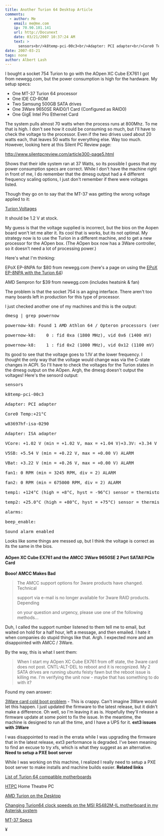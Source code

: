 ```yaml
---
title: Another Turion 64 Desktop Article
comments:
  - author: Me
    email: me@me.com
    ip: 70.90.101.141
    url: http://Docunext
    date: 03/21/2007 10:37:24 AM
    text: >
      sensors<br/>k8temp-pci-00c3<br/>Adapter: PCI adapter<br/>Core0 Temp:<br/>             +21°C<br/><br/>w83697hf-isa-0290<br/>Adapter: ISA adapter<br/>VCore:     +1.02 V  (min =  +1.02 V, max =  +1.04 V)<br/>+3.3V:     +3.34 V  (min =  +0.00 V, max =  +2.05 V)       ALARM<br/>+5V:       +4.95 V  (min =  +0.22 V, max =  +3.49 V)       ALARM<br/>+12V:     +12.10 V  (min =  +0.97 V, max =  +7.78 V)       ALARM<br/>-12V:     -11.95 V  (min = -14.91 V, max = -11.87 V)<br/>-5V:       +4.90 V  (min =  -7.31 V, max =  +2.74 V)       ALARM<br/>V5SB:      +5.54 V  (min =  +0.22 V, max =  +0.00 V)       ALARM<br/>VBat:      +3.22 V  (min =  +0.26 V, max =  +0.00 V)       ALARM<br/>fan1:        0 RPM  (min = 3245 RPM, div = 2)              ALARM<br/>fan2:        0 RPM  (min = 675000 RPM, div = 2)              ALARM<br/>temp1:      +124°C  (high =    +8°C, hyst =   -96°C)   sensor = thermistor   ALARM<br/>temp2:     +25.0°C  (high =   +80°C, hyst =   +75°C)   sensor = thermistor           (beep)<br/>alarms:<br/>beep_enable:<br/>          Sound alarm enabled
date: 2007-03-21
tags: none
author: Albert Lash
---
```

I bought a socket 754 Turion to go with the AOpen XC Cube EX761 I got from newegg.com, but the power consumption is high for the hardware. My setup specs:

<ul><li>One MT-37 Turion 64 processor</li><li>One IDE CD-ROM</li><li>Two Samsung 500GB SATA drives</li><li>One 3Ware 9650SE RAID0/1 Card (Configured as RAID0)</li><li>One GigE Intel Pro Ethernet Card</li></ul>

The system pulls almost 70 watts when the process runs at 800Mhz. To me that is high. I don't see how it could be consuming so much, but I'll have to check the voltage to the processor. Even if the two drives used about 20 watts each, that leaves 50 watts for everything else. Way too much. However, looking here at this Silent PC Review page:

<a href="http://www.silentpcreview.com/article300-page5.html">http://www.silentpcreview.com/article300-page5.html</a>

Shows that their idle system ran at 37 Watts, so its possible I guess that my power consumption specs are correct. While I don't have the machine right in front of me, I do remember that the dmesg output had a 4 different frequency scaling options, I just don't remember if there were voltages listed.

Though they go on to say that the MT-37 was getting the wrong voltage applied to it:

<a href="http://www.silentpcreview.com/article300-page5.html">Turion Voltages</a>

It should be 1.2 V at stock.

My guess is that the voltage supplied is incorrect, but the bios on the Aopen board won't let me alter it. Its cool that is works, but its not optimal. My strategy now is to use the Turion in a different machine, and to get a new processor for the AOpen box. (The AOpen box now has a 3Ware controller, so it doesn't need a lot of processing power.)

Here's what I'm thinking:

EPoX EP-8NPA  for $80 from newegg.com (here's a page on using the <a href="http://translate.google.com/translate?hl=en&sl=it&u=http://www.hwupgrade.it/articoli/skmadri/1374/epox-8npa-sli-sli-con-turion-64_index.html&sa=X&oi=translate&resnum=10&ct=result&prev=/search%3Fq%3D%2BEPoX%2BEP-8NPA%2Bturion%26hl%3Den%26pwst%3D1">EPoX EP-8NPA with the Turion 64</a>)

AMD Sempron for $39 from newegg.com (includes heatsink & fan)

The problem is that the socket 754 is an aging interface. There aren't too many boards left in production for this type of processor.

I just checked another one of my machines and this is the output:

<pre>dmesg | grep powernow

powernow-k8: Found 1 AMD Athlon 64 / Opteron processors (version 1.60.2)

powernow-k8:    0 : fid 0xa (1800 MHz), vid 0x6 (1400 mV)

powernow-k8:    1 : fid 0x2 (1000 MHz), vid 0x12 (1100 mV)</pre>

Its good to see that the voltage goes to 1.1V at the lower frequency. I thought the only way that the voltage would change was via the C-state changes in ACPI. So I'll have to check the voltages for the Turion states in the dmesg output on the AOpen. Argh, the dmesg doesn't output the voltages! Here's the sensord output:

<pre>sensors

k8temp-pci-00c3

Adapter: PCI adapter

Core0 Temp:+21°C

w83697hf-isa-0290

Adapter: ISA adapter

VCore: +1.02 V (min = +1.02 V, max = +1.04 V)+3.3V: +3.34 V (min = +0.00 V, max = +2.05 V) ALARM+5V: +4.95 V (min = +0.22 V, max = +3.49 V) ALARM+12V: +12.10 V (min = +0.97 V, max = +7.78 V) ALARM-12V: -11.95 V (min = -14.91 V, max = -11.87 V)-5V: +4.90 V (min = -7.31 V, max = +2.74 V) ALARM

V5SB: +5.54 V (min = +0.22 V, max = +0.00 V) ALARM

VBat: +3.22 V (min = +0.26 V, max = +0.00 V) ALARM

fan1: 0 RPM (min = 3245 RPM, div = 2) ALARM

fan2: 0 RPM (min = 675000 RPM, div = 2) ALARM

temp1: +124°C (high = +8°C, hyst = -96°C) sensor = thermistor ALARM

temp2: +25.0°C (high = +80°C, hyst = +75°C) sensor = thermistor (beep)

alarms:

beep_enable:

Sound alarm enabled</pre>

Looks like some things are messed up, but I think the voltage is correct as its the same in the bios.
<h4>AOpen XC Cube EX761 and the AMCC 3Ware 9650SE 2 Port SATAII PCIe Card</h4><b>Booo! AMCC Makes Bad</b>

<blockquote>

The AMCC support options for 3ware products have changed.  Technical

support via e-mail is no longer available for 3ware RAID products.  Depending

on your question and urgency, please use one of the following methods...</blockquote>

Duh, I called the support number listened to them tell me to email, but waited on hold for a half hour, left a message, and then emailed. I hate it when companies do stupid things like that. Argh. I expected more and am disappointed with AMCC / 3Ware.

By the way, this is what I sent them:

<blockquote>

When I start my AOpen XC Cube EX761 from off state, the 3ware card does not post. CNTL-ALT-DEL to reboot and it is recognized. My 2 SATA drives are running ubuntu feisty fawn but the reboot issue is killing me. I'm verifying the unit now - maybe that has something to do with it?</blockquote>

Found my own answer:

<a href="http://www.3ware.com/KB/Article.aspx?id=14932">3Ware card cold boot problem</a> - This is crappy. Can't imagine 3Ware would let this happen. I just updated the firmware to the latest release, but it didn't make a difference. Oh well, so I'm leaving it as is. Hopefully they'll release a firmware update at some point to fix the issue. In the meantime, the machine is designed to run all the time, and I have a UPS for it. <b>ext3 issues with 3Ware</b>

I was disappointed to read in the errata while I was upgrading the firmware that in the latest release, ext3 performance is degraded. I've been meaning to find an excuse to try xfs, which is what they suggest as an alternative. <b>Need to setup a PXE boot server</b>

While I was working on this machine, I realized I really need to setup a PXE boot server to make installs and machine builds easier. <b>Related links</b>

<a href="http://angelfall.s39.xrea.com/area2ch/turion-e.html">List of Turion 64 compatible motherboards</a>

<a href="http://www.mobydisk.com/techres/htpc/index.html">HTPC</a> Home Theatre PC

<a href="http://www.silentpcreview.com/article300-page6.html">AMD Turion on the Desktop</a>

<a href="http://www.oreillynet.com/etel/blog/2006/04/changing_turion64_clock_speeds_1.html">Changing Turion64 clock speeds on the MSI RS482M-IL motherboard in my Asterisk system</a>

<a href="http://www.techpowerup.com/cpudb/137/AMD_Turion_64_MT-37.html">MT-37 Specs</a>

¥

